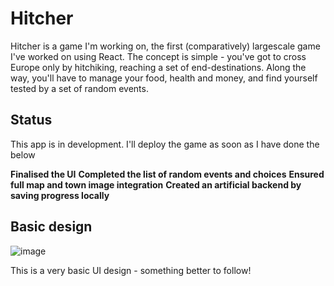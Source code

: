 # Hitcher

Hitcher is a game I'm working on, the first (comparatively) largescale game I've worked on using React. The concept is simple - you've got to cross Europe only by hitchiking, reaching a set of end-destinations. Along the way, you'll have to manage your food, health and money, and find yourself tested by a set of random events.

## Status 

This app is in development. I'll deploy the game as soon as I have done the below

**Finalised the UI**
**Completed the list of random events and choices**
**Ensured full map and town image integration**
**Created an artificial backend by saving progress locally**

## Basic design

![image](https://github.com/NeilBr87/Hitcher/assets/94076323/d5ddeeba-6b73-45e8-880b-cbf36a688f39)

This is a very basic UI design - something better to follow!
